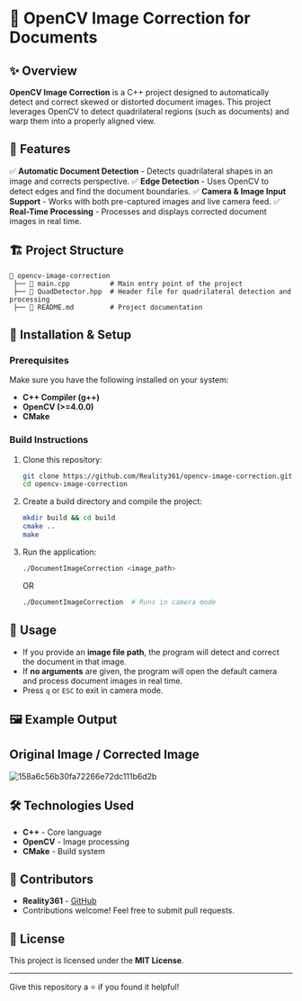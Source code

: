 # 📄 OpenCV Image Correction for Documents

## ✨ Overview
**OpenCV Image Correction** is a C++ project designed to automatically detect and correct skewed or distorted document images. This project leverages OpenCV to detect quadrilateral regions (such as documents) and warp them into a properly aligned view.

## 🚀 Features
✅ **Automatic Document Detection** - Detects quadrilateral shapes in an image and corrects perspective.
✅ **Edge Detection** - Uses OpenCV to detect edges and find the document boundaries.
✅ **Camera & Image Input Support** - Works with both pre-captured images and live camera feed.
✅ **Real-Time Processing** - Processes and displays corrected document images in real time.

## 🏗️ Project Structure
```
📂 opencv-image-correction
 ├── 📄 main.cpp          # Main entry point of the project
 ├── 📄 QuadDetector.hpp  # Header file for quadrilateral detection and processing
 ├── 📄 README.md         # Project documentation
```

## 🔧 Installation & Setup
### Prerequisites
Make sure you have the following installed on your system:
- **C++ Compiler (g++)**
- **OpenCV (>=4.0.0)**
- **CMake**

### Build Instructions
1. Clone this repository:
   ```sh
   git clone https://github.com/Reality361/opencv-image-correction.git
   cd opencv-image-correction
   ```
2. Create a build directory and compile the project:
   ```sh
   mkdir build && cd build
   cmake ..
   make
   ```
3. Run the application:
   ```sh
   ./DocumentImageCorrection <image_path>
   ```
   OR
   ```sh
   ./DocumentImageCorrection  # Runs in camera mode
   ```

## 📸 Usage
- If you provide an **image file path**, the program will detect and correct the document in that image.
- If **no arguments** are given, the program will open the default camera and process document images in real time.
- Press `q` or `ESC` to exit in camera mode.

## 🖼️ Example Output
Original Image     /     Corrected Image
---
![158a6c56b30fa72266e72dc111b6d2b](https://github.com/user-attachments/assets/0932dbac-d544-4174-8a0f-9c111c3c4ff1)


## 🛠️ Technologies Used
- **C++** - Core language
- **OpenCV** - Image processing
- **CMake** - Build system

## 👥 Contributors
- **Reality361** - [GitHub](https://github.com/Reality361)
- Contributions welcome! Feel free to submit pull requests.

## 📜 License
This project is licensed under the **MIT License**.

---
Give this repository a ⭐ if you found it helpful!


